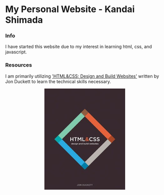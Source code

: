 # My Personal Website - Kandai Shimada

### Info

I have started this website due to my interest in learning html, css, and javascript.

### Resources


I am primarily utilizing ['HTML&CSS: Design and Build Websites'](https://www.google.com/search?q=html+and+css+design+and+build+websites&rlz=1C1VDKB_enUS988US988&oq=html+and+css+design&gs_lcrp=EgZjaHJvbWUqCggAEAAY4wIYgAQyCggAEAAY4wIYgAQyBwgBEC4YgAQyCQgCEEUYORiABDIHCAMQABiABDIHCAQQABiABDIGCAUQRRg9MgYIBhBFGDwyBggHEEUYPNIBCDI5NTBqMGo3qAIAsAIA&sourceid=chrome&ie=UTF-8#:~:text=HTML%20%26%20CSS%3A%20Design%20and,Book%20by%20Jon%20Duckett) written by Jon Duckett to learn the technical skills necessary.

<div align="center">
  <img src="images/other/html_css_book.jpg" alt="image of html css book">
</div>


